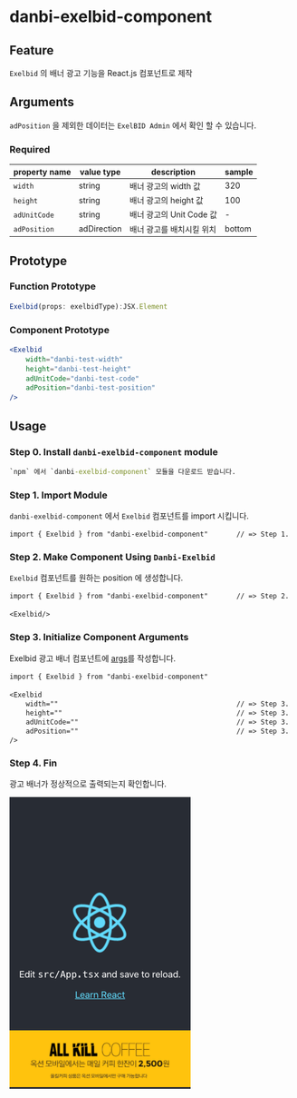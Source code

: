 # danbi-exelbid-component


## Feature
`Exelbid` 의 배너 광고 기능을 React.js 컴포넌트로 제작

## Arguments
`adPosition` 을 제외한 데이터는 `ExelBID Admin` 에서 확인 할 수 있습니다. 

### Required
| property name | value type  | description               | sample |
| ------------- | ----------- | ------------------------- | ------ |
| `width`       | string      | 배너 광고의 width 값      | 320    |
| `height`      | string      | 배너 광고의 height 값     | 100    |
| `adUnitCode`  | string      | 배너 광고의 Unit Code 값  | -      |
| `adPosition`  | adDirection | 배너 광고를 배치시킬 위치 | bottom |


## Prototype

### Function Prototype

```typescript
Exelbid(props: exelbidType):JSX.Element
```
### Component Prototype

```jsx
<Exelbid
    width="danbi-test-width"
    height="danbi-test-height"
    adUnitCode="danbi-test-code"
    adPosition="danbi-test-position"
/>
```

## Usage


### Step 0. Install `danbi-exelbid-component` module

```cmd
`npm` 에서 `danbi-exelbid-component` 모듈을 다운로드 받습니다.
```

### Step 1. Import Module

`danbi-exelbid-component` 에서 `Exelbid` 컴포넌트를 import 시킵니다.

```tsx
import { Exelbid } from "danbi-exelbid-component"       // => Step 1.
```

### Step 2. Make Component Using `Danbi-Exelbid`

`Exelbid` 컴포넌트를 원하는 position 에 생성합니다.

```tsx
import { Exelbid } from "danbi-exelbid-component"       // => Step 2.

<Exelbid/>
```

### Step 3. Initialize Component Arguments
Exelbid 광고 배너 컴포넌트에 [args](#arguments)를 작성합니다.


```tsx {4,5,6,7}
import { Exelbid } from "danbi-exelbid-component"

<Exelbid
    width=""                                            // => Step 3.
    height=""                                           // => Step 3.
    adUnitCode=""                                       // => Step 3.
    adPosition=""                                       // => Step 3.
/>
```

### Step 4. Fin

광고 배너가 정상적으로 출력되는지 확인합니다.

![preview image](./docs/images/readme/preview.png)
